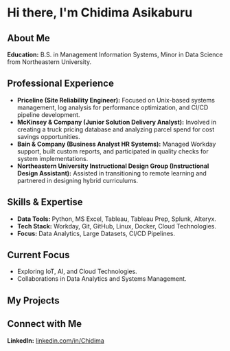 # Hi there, I'm Chidima Asikaburu

## About Me
**Education:** B.S. in Management Information Systems, Minor in Data Science from Northeastern University.

## Professional Experience
- **Priceline (Site Reliability Engineer):** Focused on Unix-based systems management, log analysis for performance optimization, and CI/CD pipeline development.
- **McKinsey & Company (Junior Solution Delivery Analyst):** Involved in creating a truck pricing database and analyzing parcel spend for cost savings opportunities.
- **Bain & Company (Business Analyst HR Systems):** Managed Workday support, built custom reports, and participated in quality checks for system implementations.
- **Northeastern University Instructional Design Group (Instructional Design Assistant):** Assisted in transitioning to remote learning and partnered in designing hybrid curriculums.

## Skills & Expertise
- **Data Tools:** Python, MS Excel, Tableau, Tableau Prep, Splunk, Alteryx.
- **Tech Stack:** Workday, Git, GitHub, Linux, Docker, Cloud Technologies.
- **Focus:** Data Analytics, Large Datasets, CI/CD Pipelines.

## Current Focus
- Exploring IoT, AI, and Cloud Technologies.
- Collaborations in Data Analytics and Systems Management.

## My Projects

## Connect with Me
**LinkedIn:** [linkedin.com/in/Chidima](https://linkedin.com/in/Chidima)
